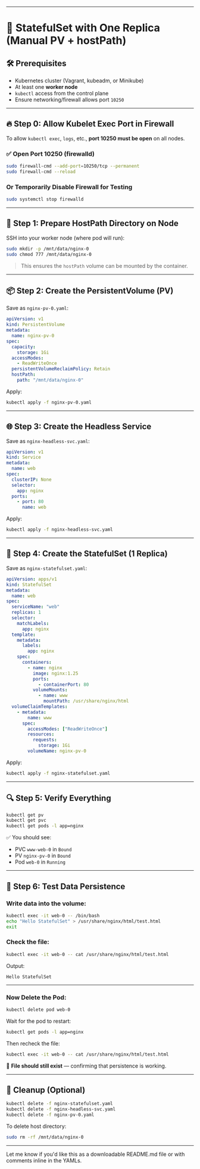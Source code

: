 

---

# 📝 StatefulSet with One Replica (Manual PV + hostPath)

## 🛠 Prerequisites

* Kubernetes cluster (Vagrant, kubeadm, or Minikube)
* At least one **worker node**
* `kubectl` access from the control plane
* Ensure networking/firewall allows port `10250`

---

## 🔥 Step 0: Allow Kubelet Exec Port in Firewall

To allow `kubectl exec`, `logs`, etc., **port 10250 must be open** on all nodes.

### ✅ Open Port 10250 (firewalld)

```bash
sudo firewall-cmd --add-port=10250/tcp --permanent
sudo firewall-cmd --reload
```

### Or Temporarily Disable Firewall for Testing

```bash
sudo systemctl stop firewalld
```

---

## 📁 Step 1: Prepare HostPath Directory on Node

SSH into your worker node (where pod will run):

```bash
sudo mkdir -p /mnt/data/nginx-0
sudo chmod 777 /mnt/data/nginx-0
```

> This ensures the `hostPath` volume can be mounted by the container.

---

## 📦 Step 2: Create the PersistentVolume (PV)

Save as `nginx-pv-0.yaml`:

```yaml
apiVersion: v1
kind: PersistentVolume
metadata:
  name: nginx-pv-0
spec:
  capacity:
    storage: 1Gi
  accessModes:
    - ReadWriteOnce
  persistentVolumeReclaimPolicy: Retain
  hostPath:
    path: "/mnt/data/nginx-0"
```

Apply:

```bash
kubectl apply -f nginx-pv-0.yaml
```

---

## 🌐 Step 3: Create the Headless Service

Save as `nginx-headless-svc.yaml`:

```yaml
apiVersion: v1
kind: Service
metadata:
  name: web
spec:
  clusterIP: None
  selector:
    app: nginx
  ports:
    - port: 80
      name: web
```

Apply:

```bash
kubectl apply -f nginx-headless-svc.yaml
```

---

## 🚀 Step 4: Create the StatefulSet (1 Replica)

Save as `nginx-statefulset.yaml`:

```yaml
apiVersion: apps/v1
kind: StatefulSet
metadata:
  name: web
spec:
  serviceName: "web"
  replicas: 1
  selector:
    matchLabels:
      app: nginx
  template:
    metadata:
      labels:
        app: nginx
    spec:
      containers:
        - name: nginx
          image: nginx:1.25
          ports:
            - containerPort: 80
          volumeMounts:
            - name: www
              mountPath: /usr/share/nginx/html
  volumeClaimTemplates:
    - metadata:
        name: www
      spec:
        accessModes: ["ReadWriteOnce"]
        resources:
          requests:
            storage: 1Gi
        volumeName: nginx-pv-0
```

Apply:

```bash
kubectl apply -f nginx-statefulset.yaml
```

---

## 🔍 Step 5: Verify Everything

```bash
kubectl get pv
kubectl get pvc
kubectl get pods -l app=nginx
```

✅ You should see:

* PVC `www-web-0` in `Bound`
* PV `nginx-pv-0` in `Bound`
* Pod `web-0` in `Running`

---

## 🧪 Step 6: Test Data Persistence

### Write data into the volume:

```bash
kubectl exec -it web-0 -- /bin/bash
echo "Hello StatefulSet" > /usr/share/nginx/html/test.html
exit
```

### Check the file:

```bash
kubectl exec -it web-0 -- cat /usr/share/nginx/html/test.html
```

Output:

```
Hello StatefulSet
```

---

### Now Delete the Pod:

```bash
kubectl delete pod web-0
```

Wait for the pod to restart:

```bash
kubectl get pods -l app=nginx
```

Then recheck the file:

```bash
kubectl exec -it web-0 -- cat /usr/share/nginx/html/test.html
```

🎉 **File should still exist** — confirming that persistence is working.

---

## 🧼 Cleanup (Optional)

```bash
kubectl delete -f nginx-statefulset.yaml
kubectl delete -f nginx-headless-svc.yaml
kubectl delete -f nginx-pv-0.yaml
```

To delete host directory:

```bash
sudo rm -rf /mnt/data/nginx-0
```

---

Let me know if you'd like this as a downloadable README.md file or with comments inline in the YAMLs.
